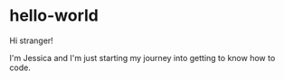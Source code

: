 # hello-world

Hi stranger!

I'm Jessica and I'm just starting my journey into getting to know how to code.
